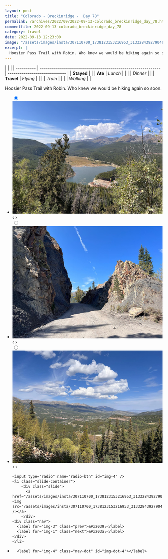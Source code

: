 ```yaml
---
layout: post
title: "Colorado - Breckinridge -  Day 78"
permalink: /archives/2022/09/2022-09-13-colorado_breckinridge_day_78.html
commentfile: 2022-09-13-colorado_breckinridge_day_78
category: travel
date: 2022-09-13 12:23:00
image: "/assets/images/insta/307110700_1738123153216953_3133284392790465596_n_17916880700509749.jpg"
excerpt: |
  Hoosier Pass Trail with Robin. Who knew we would be hiking again so soon.
---
```


|            |                                                              |
| ---------- | ------------------------------------------------------------ | ----------------------------- |
| **Stayed** |  |
| **Ate**    | _Lunch_                                                      |          |
|            | _Dinner_                                                     |          |
| **Travel** | _Flying_                                                     |          |
|            | _Train_                                                      |          |
|            | _Walking_                                                    |          |


Hoosier Pass Trail with Robin. Who knew we would be hiking again so soon.


<ul class="slides">
    <input type="radio" name="radio-btn" id="img-1" checked="checked" />
    <li class="slide-container">
        <div class="slide">
          <a href="/assets/images/insta/306384242_1112118346070452_6026011870358262866_n_17968471441865146.jpg"><img src="/assets/images/insta/306384242_1112118346070452_6026011870358262866_n_17968471441865146.jpg" /></a>
        </div>
    <div class="nav">
      <label for="img-4" class="prev">&#x2039;</label>
      <label for="img-2" class="next">&#x203a;</label>
    </div>
    </li>
        <input type="radio" name="radio-btn" id="img-2"  />
    <li class="slide-container">
        <div class="slide">
          <a href="/assets/images/insta/307194244_1082426769075651_5263142820657480499_n_17947320110071704.jpg"><img src="/assets/images/insta/307194244_1082426769075651_5263142820657480499_n_17947320110071704.jpg" /></a>
        </div>
    <div class="nav">
      <label for="img-1" class="prev">&#x2039;</label>
      <label for="img-3" class="next">&#x203a;</label>
    </div>
    </li>
        <input type="radio" name="radio-btn" id="img-3"  />
    <li class="slide-container">
        <div class="slide">
          <a href="/assets/images/insta/306379510_187430100429833_1865542270674897373_n_18152800210268956.jpg"><img src="/assets/images/insta/306379510_187430100429833_1865542270674897373_n_18152800210268956.jpg" /></a>
        </div>
    <div class="nav">
      <label for="img-2" class="prev">&#x2039;</label>
      <label for="img-4" class="next">&#x203a;</label>
    </div>
    </li>
    
    <input type="radio" name="radio-btn" id="img-4" />
    <li class="slide-container">
        <div class="slide">
          <a href="/assets/images/insta/307110700_1738123153216953_3133284392790465596_n_17916880700509749.jpg"><img src="/assets/images/insta/307110700_1738123153216953_3133284392790465596_n_17916880700509749.jpg" /></a>
        </div>
    <div class="nav">
      <label for="img-3" class="prev">&#x2039;</label>
      <label for="img-1" class="next">&#x203a;</label>
    </div>
    </li>
			
<li class="nav-dots">
      <label for="img-1" class="nav-dot" id="img-dot-1"></label>
      <label for="img-2" class="nav-dot" id="img-dot-2"></label>
      <label for="img-3" class="nav-dot" id="img-dot-3"></label>

      <label for="img-4" class="nav-dot" id="img-dot-4"></label>

</li>
</ul>        
             

		
